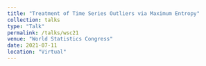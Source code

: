 ```yaml
---
title: "Treatment of Time Series Outliers via Maximum Entropy"
collection: talks
type: "Talk"
permalink: /talks/wsc21
venue: "World Statistics Congress"
date: 2021-07-11
location: "Virtual"
---
```

